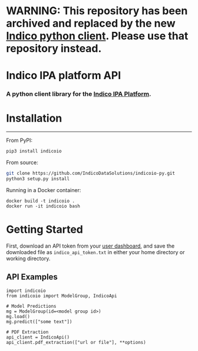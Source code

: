 # WARNING: This repository has been archived and replaced by the new [Indico python client](https://github.com/IndicoDataSolutions/indico-client-python).  Please use that repository instead.

# Indico IPA platform API
### A python client library for the [Indico IPA Platform](https://app.indico.io/).

# Installation
--------------
From PyPI:
```bash
pip3 install indicoio
```

From source:
```bash
git clone https://github.com/IndicoDataSolutions/indicoio-py.git
python3 setup.py install
```

Running in a Docker container:
```
docker build -t indicoio .
docker run -it indicoio bash
```

# Getting Started

First, download an API token from your [user dashboard](https://app.indico.io/auth/user), and save the downloaded file as `indico_api_token.txt` in either your home directory or working directory.

## API Examples
```python3
import indicoio
from indicoio import ModelGroup, IndicoApi

# Model Predictions
mg = ModelGroup(id=<model group id>)
mg.load()
mg.predict(["some text"])

# PDF Extraction
api_client = IndicoApi()
api_client.pdf_extraction(["url or file"], **options)
```
